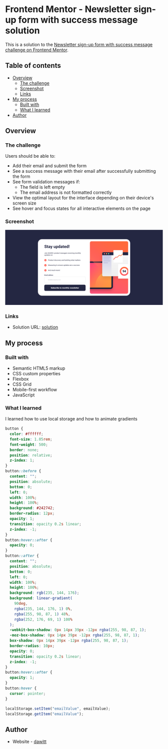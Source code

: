 # Frontend Mentor - Newsletter sign-up form with success message solution

This is a solution to the [Newsletter sign-up form with success message challenge on Frontend Mentor](https://www.frontendmentor.io/challenges/newsletter-signup-form-with-success-message-3FC1AZbNrv).

## Table of contents

- [Overview](#overview)
  - [The challenge](#the-challenge)
  - [Screenshot](#screenshot)
  - [Links](#links)
- [My process](#my-process)
  - [Built with](#built-with)
  - [What I learned](#what-i-learned)
- [Author](#author)

## Overview

### The challenge

Users should be able to:

- Add their email and submit the form
- See a success message with their email after successfully submitting the form
- See form validation messages if:
  - The field is left empty
  - The email address is not formatted correctly
- View the optimal layout for the interface depending on their device's screen size
- See hover and focus states for all interactive elements on the page

### Screenshot

![](./screenshot.png)

### Links

- Solution URL: [solution](https://your-solution-url.com)

## My process

### Built with

- Semantic HTML5 markup
- CSS custom properties
- Flexbox
- CSS Grid
- Mobile-first workflow
- JavaScript

### What I learned

I learned how to use local storage and how to animate gradients

```css
button {
  color: #ffffff;
  font-size: 1.05rem;
  font-weight: 500;
  border: none;
  position: relative;
  z-index: 1;
}
button::before {
  content: "";
  position: absolute;
  bottom: 0;
  left: 0;
  width: 100%;
  height: 100%;
  background: #242742;
  border-radius: 12px;
  opacity: 1;
  transition: opacity 0.2s linear;
  z-index: -1;
}
button:hover::after {
  opacity: 0;
}
button::after {
  content: "";
  position: absolute;
  bottom: 0;
  left: 0;
  width: 100%;
  height: 100%;
  background: rgb(235, 144, 176);
  background: linear-gradient(
    90deg,
    rgba(235, 144, 176, 1) 0%,
    rgba(255, 98, 87, 1) 48%,
    rgba(252, 176, 69, 1) 100%
  );
  -webkit-box-shadow: 0px 14px 39px -12px rgba(255, 98, 87, 1);
  -moz-box-shadow: 0px 14px 39px -12px rgba(255, 98, 87, 1);
  box-shadow: 0px 14px 39px -12px rgba(255, 98, 87, 1);
  border-radius: 10px;
  opacity: 0;
  transition: opacity 0.2s linear;
  z-index: -1;
}
button:hover::after {
  opacity: 1;
}
button:hover {
  cursor: pointer;
}
```

```js
localStorage.setItem("emailValue", emailValue);
localStorage.getItem("emailValue");
```

## Author

- Website - [dawitt](https://github.com/dawidtt)
